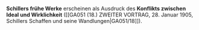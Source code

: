 
**Schillers frühe Werke** erscheinen als Ausdruck des **Konflikts zwischen Ideal und Wirklichkeit** ([[GA051 (18.) ZWEITER VORTRAG, 28. Januar 1905, Schillers Schaffen und seine Wandlungen|GA051/18]]).
